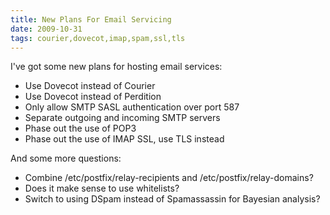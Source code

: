 ```yaml
---
title: New Plans For Email Servicing
date: 2009-10-31
tags: courier,dovecot,imap,spam,ssl,tls
---
```

I've got some new plans for hosting email services:

* Use Dovecot instead of Courier
* Use Dovecot instead of Perdition
* Only allow SMTP SASL authentication over port 587
* Separate outgoing and incoming SMTP servers
* Phase out the use of POP3
* Phase out the use of IMAP SSL, use TLS instead

And some more questions:

* Combine /etc/postfix/relay-recipients and /etc/postfix/relay-domains?
* Does it make sense to use whitelists?
* Switch to using DSpam instead of Spamassassin for Bayesian analysis?

